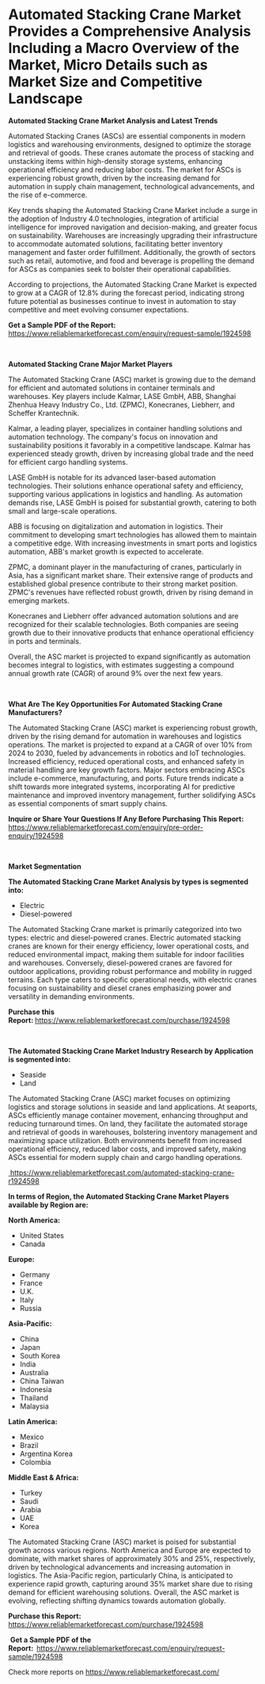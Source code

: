 <p><h1>Automated Stacking Crane Market Provides a Comprehensive Analysis Including a Macro Overview of the Market, Micro Details such as Market Size and Competitive Landscape</h1></p><p><strong>Automated Stacking Crane Market Analysis and Latest Trends</strong></p>
<p><p>Automated Stacking Cranes (ASCs) are essential components in modern logistics and warehousing environments, designed to optimize the storage and retrieval of goods. These cranes automate the process of stacking and unstacking items within high-density storage systems, enhancing operational efficiency and reducing labor costs. The market for ASCs is experiencing robust growth, driven by the increasing demand for automation in supply chain management, technological advancements, and the rise of e-commerce.</p><p>Key trends shaping the Automated Stacking Crane Market include a surge in the adoption of Industry 4.0 technologies, integration of artificial intelligence for improved navigation and decision-making, and greater focus on sustainability. Warehouses are increasingly upgrading their infrastructure to accommodate automated solutions, facilitating better inventory management and faster order fulfillment. Additionally, the growth of sectors such as retail, automotive, and food and beverage is propelling the demand for ASCs as companies seek to bolster their operational capabilities. </p><p>According to projections, the Automated Stacking Crane Market is expected to grow at a CAGR of 12.8% during the forecast period, indicating strong future potential as businesses continue to invest in automation to stay competitive and meet evolving consumer expectations.</p></p>
<p><strong>Get a Sample PDF of the Report:&nbsp;</strong> <a href="https://www.reliablemarketforecast.com/enquiry/request-sample/1924598?utm_campaign=2015&utm_medium=2&utm_source=Github&utm_content=ia&utm_term=14012025&utm_id=automated-stacking-crane">https://www.reliablemarketforecast.com/enquiry/request-sample/1924598</a></p>
<p>&nbsp;</p>
<p><strong>Automated Stacking Crane Major Market Players</strong></p>
<p><p>The Automated Stacking Crane (ASC) market is growing due to the demand for efficient and automated solutions in container terminals and warehouses. Key players include Kalmar, LASE GmbH, ABB, Shanghai Zhenhua Heavy Industry Co., Ltd. (ZPMC), Konecranes, Liebherr, and Scheffer Krantechnik.</p><p>Kalmar, a leading player, specializes in container handling solutions and automation technology. The company's focus on innovation and sustainability positions it favorably in a competitive landscape. Kalmar has experienced steady growth, driven by increasing global trade and the need for efficient cargo handling systems.</p><p>LASE GmbH is notable for its advanced laser-based automation technologies. Their solutions enhance operational safety and efficiency, supporting various applications in logistics and handling. As automation demands rise, LASE GmbH is poised for substantial growth, catering to both small and large-scale operations.</p><p>ABB is focusing on digitalization and automation in logistics. Their commitment to developing smart technologies has allowed them to maintain a competitive edge. With increasing investments in smart ports and logistics automation, ABB's market growth is expected to accelerate.</p><p>ZPMC, a dominant player in the manufacturing of cranes, particularly in Asia, has a significant market share. Their extensive range of products and established global presence contribute to their strong market position. ZPMC's revenues have reflected robust growth, driven by rising demand in emerging markets.</p><p>Konecranes and Liebherr offer advanced automation solutions and are recognized for their scalable technologies. Both companies are seeing growth due to their innovative products that enhance operational efficiency in ports and terminals.</p><p>Overall, the ASC market is projected to expand significantly as automation becomes integral to logistics, with estimates suggesting a compound annual growth rate (CAGR) of around 9% over the next few years.</p></p>
<p>&nbsp;</p>
<p><strong>What Are The Key Opportunities For Automated Stacking Crane Manufacturers?</strong></p>
<p><p>The Automated Stacking Crane (ASC) market is experiencing robust growth, driven by the rising demand for automation in warehouses and logistics operations. The market is projected to expand at a CAGR of over 10% from 2024 to 2030, fueled by advancements in robotics and IoT technologies. Increased efficiency, reduced operational costs, and enhanced safety in material handling are key growth factors. Major sectors embracing ASCs include e-commerce, manufacturing, and ports. Future trends indicate a shift towards more integrated systems, incorporating AI for predictive maintenance and improved inventory management, further solidifying ASCs as essential components of smart supply chains.</p></p>
<p><strong>Inquire or Share Your Questions If Any Before Purchasing This Report:</strong> <a href="https://www.reliablemarketforecast.com/enquiry/pre-order-enquiry/1924598?utm_campaign=2015&utm_medium=2&utm_source=Github&utm_content=ia&utm_term=14012025&utm_id=automated-stacking-crane">https://www.reliablemarketforecast.com/enquiry/pre-order-enquiry/1924598</a></p>
<p>&nbsp;</p>
<p><strong>Market Segmentation</strong></p>
<p><strong>The Automated Stacking Crane Market Analysis by types is segmented into:</strong></p>
<p><ul><li>Electric</li><li>Diesel-powered</li></ul></p>
<p><p>The Automated Stacking Crane market is primarily categorized into two types: electric and diesel-powered cranes. Electric automated stacking cranes are known for their energy efficiency, lower operational costs, and reduced environmental impact, making them suitable for indoor facilities and warehouses. Conversely, diesel-powered cranes are favored for outdoor applications, providing robust performance and mobility in rugged terrains. Each type caters to specific operational needs, with electric cranes focusing on sustainability and diesel cranes emphasizing power and versatility in demanding environments.</p></p>
<p><strong>Purchase this Report:&nbsp;</strong><a href="https://www.reliablemarketforecast.com/purchase/1924598?utm_campaign=2015&utm_medium=2&utm_source=Github&utm_content=ia&utm_term=14012025&utm_id=automated-stacking-crane">https://www.reliablemarketforecast.com/purchase/1924598</a></p>
<p>&nbsp;</p>
<p><strong>The Automated Stacking Crane Market Industry Research by Application is segmented into:</strong></p>
<p><ul><li>Seaside</li><li>Land</li></ul></p>
<p><p>The Automated Stacking Crane (ASC) market focuses on optimizing logistics and storage solutions in seaside and land applications. At seaports, ASCs efficiently manage container movement, enhancing throughput and reducing turnaround times. On land, they facilitate the automated storage and retrieval of goods in warehouses, bolstering inventory management and maximizing space utilization. Both environments benefit from increased operational efficiency, reduced labor costs, and improved safety, making ASCs essential for modern supply chain and cargo handling operations.</p></p>
<p><a href="https://www.reliablemarketforecast.com/automated-stacking-crane-r1924598?utm_campaign=2015&utm_medium=2&utm_source=Github&utm_content=ia&utm_term=14012025&utm_id=automated-stacking-crane">&nbsp;https://www.reliablemarketforecast.com/automated-stacking-crane-r1924598</a></p>
<p><strong>In terms of Region, the Automated Stacking Crane Market Players available by Region are:</strong></p>
<p>
    <p> <strong> North America: </strong>
        <ul>
            <li>United States</li>
            <li>Canada</li>
        </ul>
        </p> 
    <p> <strong> Europe: </strong>
        <ul>
            <li>Germany</li>
            <li>France</li>
            <li>U.K.</li>
            <li>Italy</li>
            <li>Russia</li>
        </ul>
        </p> 
    <p> <strong> Asia-Pacific: </strong>
        <ul>
            <li>China</li>
            <li>Japan</li>
            <li>South Korea</li>
            <li>India</li>
            <li>Australia</li>
            <li>China Taiwan</li>
            <li>Indonesia</li>
            <li>Thailand</li>
            <li>Malaysia</li>
        </ul>
        </p> 
    <p> <strong> Latin America: </strong>
        <ul>
            <li>Mexico</li>
            <li>Brazil</li>
            <li>Argentina Korea</li>
            <li>Colombia</li>
        </ul>
        </p> 
    <p> <strong> Middle East & Africa: </strong>
        <ul>
            <li>Turkey</li>
            <li>Saudi</li>
            <li>Arabia</li>
            <li>UAE</li>
            <li>Korea</li>
        </ul>
    </p>
    </p>
<p><p>The Automated Stacking Crane (ASC) market is poised for substantial growth across various regions. North America and Europe are expected to dominate, with market shares of approximately 30% and 25%, respectively, driven by technological advancements and increasing automation in logistics. The Asia-Pacific region, particularly China, is anticipated to experience rapid growth, capturing around 35% market share due to rising demand for efficient warehousing solutions. Overall, the ASC market is evolving, reflecting shifting dynamics towards automation globally.</p></p>
<p><strong>Purchase this Report: </strong><a href="https://www.reliablemarketforecast.com/purchase/1924598?utm_campaign=2015&utm_medium=2&utm_source=Github&utm_content=ia&utm_term=14012025&utm_id=automated-stacking-crane">https://www.reliablemarketforecast.com/purchase/1924598</a></p>
<p>&nbsp;<strong>Get a Sample PDF of the Report:&nbsp;&nbsp;</strong><a href="https://www.reliablemarketforecast.com/enquiry/request-sample/1924598?utm_campaign=2015&utm_medium=2&utm_source=Github&utm_content=ia&utm_term=14012025&utm_id=automated-stacking-crane">https://www.reliablemarketforecast.com/enquiry/request-sample/1924598</a></p>
<p><strong></strong></p>
<p>Check more reports on <a href="https://www.reliablemarketforecast.com/?utm_campaign=2015&utm_medium=2&utm_source=Github&utm_content=ia&utm_term=14012025&utm_id=automated-stacking-crane">https://www.reliablemarketforecast.com/</a></p>